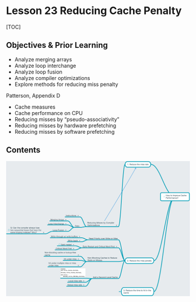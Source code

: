 # Lesson 23 Reducing Cache Penalty

[TOC]

## Objectives &  Prior Learning

* Analyze merging arrays
* Analyze loop interchange
* Analyze loop fusion
* Analyze compiler optimizations
* Explore methods for reducing miss penalty

Patterson, Appendix D
* Cache measures
* Cache performance on CPU
* Reducing misses by “pseudo-associativity”
* Reducing misses by hardware prefetching
* Reducing misses by software prefetching

## Contents 

![](image/lec23.png)

